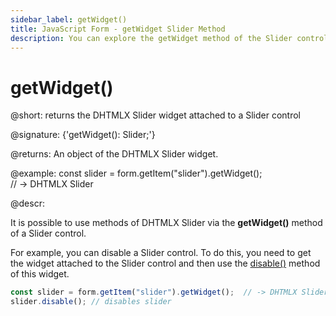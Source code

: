```yaml
---
sidebar_label: getWidget()
title: JavaScript Form - getWidget Slider Method 
description: You can explore the getWidget method of the Slider control of Form in the documentation of the DHTMLX JavaScript UI library. Browse developer guides and API reference, try out code examples and live demos, and download a free 30-day evaluation version of DHTMLX Suite.
---
```


# getWidget()

@short: returns the DHTMLX Slider widget attached to a Slider control

@signature: {'getWidget(): Slider;'}

@returns:
An object of the DHTMLX Slider widget.

@example:
const slider = form.getItem("slider").getWidget();  
// -> DHTMLX Slider

@descr:

It is possible to use methods of DHTMLX Slider via the **getWidget()** method of a Slider control.

For example, you can disable a Slider control. To do this, you need to get the widget attached to the Slider control and then use the [disable()](slider/api/slider_disable_method.md) method of this widget.

~~~js
const slider = form.getItem("slider").getWidget();  // -> DHTMLX Slider
slider.disable(); // disables slider
~~~
